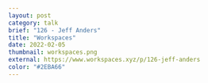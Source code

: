 ```yaml
---
layout: post
category: talk
brief: "126 - Jeff Anders"
title: "Workspaces"
date: 2022-02-05
thumbnail: workspaces.png
external: https://www.workspaces.xyz/p/126-jeff-anders
color: "#2EBA66"
---
```

